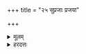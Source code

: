 +++
title = "२५ सुप्रजाः प्रजया"

+++
<details><summary>मूलम्</summary>

सु॒प्र॒जाः प्र॒जया॑ भूयास् सु॒वीरो॑ वी॒रैस्सु॒वर्चा॒ वर्च॑सा सु॒पोषः॒ पोषैः॑ ।  
</details>
<details><summary>हरदत्तः</summary>

अथ कर्णे जपः- सुप्रजा इति ॥ हे ब्रह्मचारिन् ।  
त्वं **प्रजया सुप्रजां** भूयाः ।  
**सुवीरो वीरैः** । अत्र **वीराः** पौत्राः प्रजाया उक्तत्वात् ।  
**वर्चसा सुवर्चाः**  
**पोषैश्च सुपोषः**  
**भूया** इति सर्वत्रानुषङ्गः ॥
</details>
